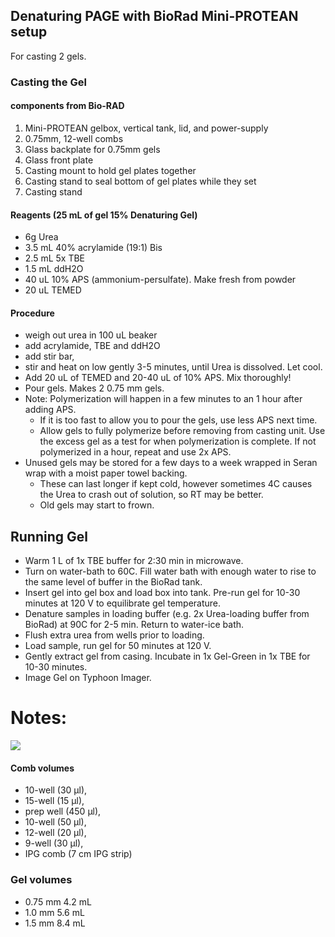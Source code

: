 ## Denaturing PAGE with BioRad Mini-PROTEAN setup

For casting 2 gels. 

### Casting the Gel 

#### components from Bio-RAD
1. Mini-PROTEAN gelbox, vertical tank, lid, and power-supply
2. 0.75mm, 12-well combs
3. Glass backplate for 0.75mm gels
4. Glass front plate
5. Casting mount to hold gel plates together
6. Casting stand to seal bottom of gel plates while they set
7. Casting stand

#### Reagents (25 mL of gel 15% Denaturing Gel)
* 6g Urea
* 3.5 mL 40% acrylamide (19:1) Bis
* 2.5 mL 5x TBE
* 1.5 mL ddH2O
* 40 uL 10% APS (ammonium-persulfate). Make fresh from powder
* 20 uL TEMED

#### Procedure
* weigh out urea in 100 uL beaker
* add acrylamide, TBE and ddH2O
* add stir bar,
* stir and heat on low gently 3-5 minutes, until Urea is dissolved.  Let cool.
* Add 20 uL of TEMED and 20-40 uL of 10% APS.  Mix thoroughly!
* Pour gels.  Makes 2 0.75 mm gels.  
* Note: Polymerization will happen in a few minutes to an 1 hour after adding APS.  
	* If it is too fast to allow you to pour the gels, use less APS next time.
	* Allow gels to fully polymerize before removing from casting unit.  Use the excess gel as a test for when polymerization is complete.  If not polymerized in a hour, repeat and use 2x APS.
* Unused gels may be stored for a few days to a week wrapped in Seran wrap with a moist paper towel backing.
	* These can last longer if kept cold, however sometimes 4C causes the Urea to crash out of solution, so RT may be better.
	* Old gels may start to frown.    

## Running Gel
* Warm 1 L of 1x TBE buffer for 2:30 min in microwave. 
* Turn on water-bath to 60C.  Fill water bath with enough water to rise to the same level of buffer in the BioRad tank.
* Insert gel into gel box and load box into tank.  Pre-run gel for 10-30 minutes at 120 V to equilibrate gel temperature.
* Denature samples in loading buffer (e.g. 2x Urea-loading buffer from BioRad) at 90C for 2-5 min.  Return to water-ice bath.  
* Flush extra urea from wells prior to loading.
* Load sample, run gel for 50 minutes at 120 V. 
*  Gently extract gel from casing.  Incubate in 1x Gel-Green in 1x TBE for 10-30 minutes.  
*  Image Gel on Typhoon Imager.


# Notes:

![](https://raw.github.com/AlistairBoettiger/Protocols/master/BioRad_PAGE_setup.jpg)


#### Comb volumes
* 10-well (30 µl),
* 15-well (15 µl),
* prep well (450 µl),
* 10-well (50 µl),
* 12-well (20 µl),
* 9-well (30 µl),
* IPG comb (7 cm IPG strip)

### Gel volumes
* 0.75 mm 4.2 mL
* 1.0 mm 5.6 mL
* 1.5 mm 8.4 mL